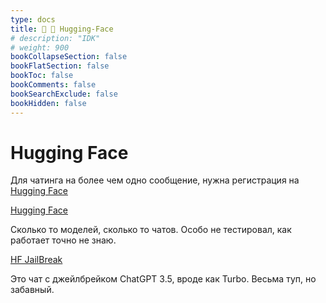 ```yaml
---
type: docs
title: 🔷 🤗 Hugging-Face
# description: "IDK"
# weight: 900
bookCollapseSection: false
bookFlatSection: false
bookToc: false
bookComments: false
bookSearchExclude: false
bookHidden: false
---
```


# Hugging Face

Для чатинга на более чем одно сообщение, нужна регистрация на [Hugging Face](https://huggingface.co/?nt)

[Hugging Face](https://huggingface.co/chat/?nt)

Сколько то моделей, сколько то чатов. Особо не тестировал, как работает точно не знаю.

[HF JailBreak](/xcom/ai/chat/hf-jb/)

Это чат с джейлбрейком ChatGPT 3.5, вроде как Turbo. Весьма туп, но забавный.
